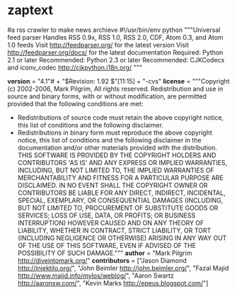 # zaptext 
#a rss crawler to make news archieve
#!/usr/bin/env python
"""Universal feed parser
Handles RSS 0.9x, RSS 1.0, RSS 2.0, CDF, Atom 0.3, and Atom 1.0 feeds
Visit http://feedparser.org/ for the latest version
Visit http://feedparser.org/docs/ for the latest documentation
Required: Python 2.1 or later
Recommended: Python 2.3 or later
Recommended: CJKCodecs and iconv_codec <http://cjkpython.i18n.org/>
"""

__version__ = "4.1"# + "$Revision: 1.92 $"[11:15] + "-cvs"
__license__ = """Copyright (c) 2002-2006, Mark Pilgrim, All rights reserved.
Redistribution and use in source and binary forms, with or without modification,
are permitted provided that the following conditions are met:
* Redistributions of source code must retain the above copyright notice,
  this list of conditions and the following disclaimer.
* Redistributions in binary form must reproduce the above copyright notice,
  this list of conditions and the following disclaimer in the documentation
  and/or other materials provided with the distribution.
THIS SOFTWARE IS PROVIDED BY THE COPYRIGHT HOLDERS AND CONTRIBUTORS 'AS IS'
AND ANY EXPRESS OR IMPLIED WARRANTIES, INCLUDING, BUT NOT LIMITED TO, THE
IMPLIED WARRANTIES OF MERCHANTABILITY AND FITNESS FOR A PARTICULAR PURPOSE
ARE DISCLAIMED. IN NO EVENT SHALL THE COPYRIGHT OWNER OR CONTRIBUTORS BE
LIABLE FOR ANY DIRECT, INDIRECT, INCIDENTAL, SPECIAL, EXEMPLARY, OR
CONSEQUENTIAL DAMAGES (INCLUDING, BUT NOT LIMITED TO, PROCUREMENT OF
SUBSTITUTE GOODS OR SERVICES; LOSS OF USE, DATA, OR PROFITS; OR BUSINESS
INTERRUPTION) HOWEVER CAUSED AND ON ANY THEORY OF LIABILITY, WHETHER IN
CONTRACT, STRICT LIABILITY, OR TORT (INCLUDING NEGLIGENCE OR OTHERWISE)
ARISING IN ANY WAY OUT OF THE USE OF THIS SOFTWARE, EVEN IF ADVISED OF THE
POSSIBILITY OF SUCH DAMAGE."""
__author__ = "Mark Pilgrim <http://diveintomark.org/>"
__contributors__ = ["Jason Diamond <http://injektilo.org/>",
                    "John Beimler <http://john.beimler.org/>",
                    "Fazal Majid <http://www.majid.info/mylos/weblog/>",
                    "Aaron Swartz <http://aaronsw.com/>",
                    "Kevin Marks <http://epeus.blogspot.com/>"]

